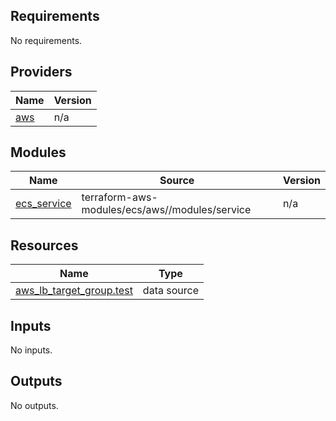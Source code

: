 ## Requirements

No requirements.

## Providers

| Name | Version |
|------|---------|
| <a name="provider_aws"></a> [aws](#provider\_aws) | n/a |

## Modules

| Name | Source | Version |
|------|--------|---------|
| <a name="module_ecs_service"></a> [ecs\_service](#module\_ecs\_service) | terraform-aws-modules/ecs/aws//modules/service | n/a |

## Resources

| Name | Type |
|------|------|
| [aws_lb_target_group.test](https://registry.terraform.io/providers/hashicorp/aws/latest/docs/data-sources/lb_target_group) | data source |

## Inputs

No inputs.

## Outputs

No outputs.
